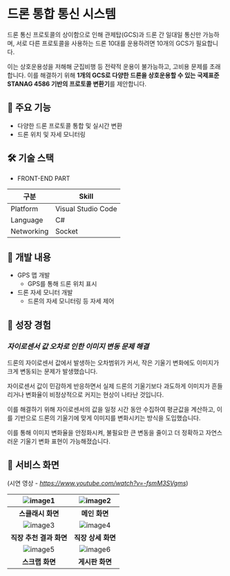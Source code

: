 # 드론 통합 통신 시스템



드론 통신 프로토콜의 상이함으로 인해 관제탑(GCS)과 드론 간 일대일 통신만 가능하며, 서로 다른 프로토콜을 사용하는 드론 10대를 운용하려면 10개의 GCS가 필요합니다.

이는 상호운용성을 저해해 군집비행 등 전략적 운용이 불가능하고, 고비용 문제를 초래합니다. 이를 해결하기 위해 **1개의 GCS로 다양한 드론을 상호운용할 수 있는 국제표준 STANAG 4586 기반의 프로토콜 변환기**를 제안합니다.


## 📌 주요 기능


- 다양한 드론 프로토콜 통합 및 실시간 변환
- 드론 위치 및 자세 모니터링


## 🛠 기술 스택


- FRONT-END PART


|구분|Skill|
|------|---|
|Platform|Visual Studio Code|
|Language|C#|
|Networking|Socket|


## 📌 개발 내용


- GPS 맵 개발
    - GPS를 통해 드론 위치 표시
- 드론 자세 모니터 개발
    - 드론의 자세 모니터링 등 자세 제어


## 📌 성장 경험


### *자이로센서 값 오차로 인한 이미지 변동 문제 해결*

드론의 자이로센서 값에서 발생하는 오차범위가 커서, 작은 기울기 변화에도 이미지가 크게 변동되는 문제가 발생했습니다.

자이로센서 값이 민감하게 반응하면서 실제 드론의 기울기보다 과도하게 이미지가 흔들리거나 변화율이 비정상적으로 커지는 현상이 나타난 것입니다.

이를 해결하기 위해 자이로센서의 값을 일정 시간 동안 수집하여 평균값을 계산하고, 이를 기반으로 드론의 기울기에 맞게 이미지를 변화시키는 방식을 도입했습니다.

이를 통해 이미지 변화율을 안정화시켜, 불필요한 큰 변동을 줄이고 더 정확하고 자연스러운 기울기 변화 표현이 가능해졌습니다.


## 📌 서비스 화면


(시연 영상 - *https://www.youtube.com/watch?v=-fsmM3SVgms*)


<div align="center">

| ![image1](https://github.com/user-attachments/assets/7daedc76-a8c8-4f0b-8551-5d906a4a3830) | ![image2](https://github.com/user-attachments/assets/12492a51-b15a-4457-b86a-20fcceac3178) |
|:--------------------------------------------------------:|:--------------------------------------------------------:|
| **스클래시 화면**                                  | **메인 화면**                                  |
| ![image3](https://github.com/user-attachments/assets/63a1f6eb-19a0-416f-b346-6fccecbdba9c) | ![image4](https://github.com/user-attachments/assets/3c14f3c5-f73e-436a-a989-4f6ad160fe4e) |
| **직장 추천 결과 화면**                                  | **직장 상세 화면**                                  |
| ![image5](https://github.com/user-attachments/assets/3b989e5d-f8d0-4d4b-bf21-665338ff9774) | ![image6](https://github.com/user-attachments/assets/92b31305-fd48-40d0-8e6a-15c4220b3d7d) |
| **스크랩 화면**                                  | **게시판 화면**                                  |

</div>


